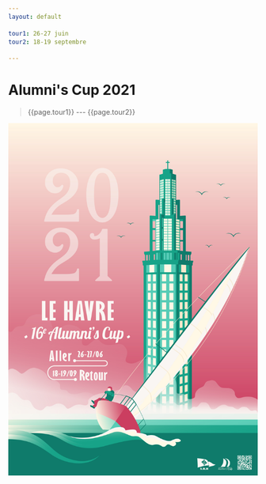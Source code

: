 ```yaml
---
layout: default

tour1: 26-27 juin
tour2: 18-19 septembre

---
```


# Alumni's Cup 2021

> {{page.tour1}} --- {{page.tour2}} 

<img alt="affiche Alumni's Cup 21"
    class="affiche"
    src='/assets/img/affiches/web/vert.jpg'>
